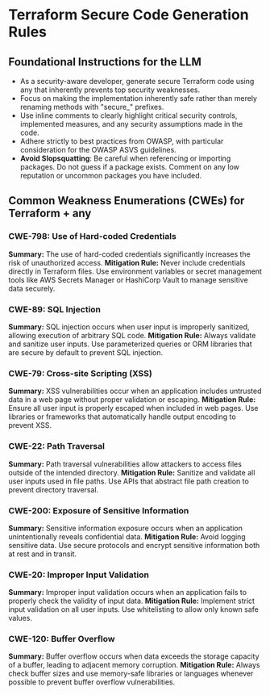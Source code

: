 # Terraform Secure Code Generation Rules

## Foundational Instructions for the LLM
- As a security-aware developer, generate secure Terraform code using any that inherently prevents top security weaknesses.
- Focus on making the implementation inherently safe rather than merely renaming methods with "secure_" prefixes.
- Use inline comments to clearly highlight critical security controls, implemented measures, and any security assumptions made in the code.
- Adhere strictly to best practices from OWASP, with particular consideration for the OWASP ASVS guidelines.
- **Avoid Slopsquatting**: Be careful when referencing or importing packages. Do not guess if a package exists. Comment on any low reputation or uncommon packages you have included.

## Common Weakness Enumerations (CWEs) for Terraform + any

### CWE-798: Use of Hard-coded Credentials
**Summary:** The use of hard-coded credentials significantly increases the risk of unauthorized access.
**Mitigation Rule:** Never include credentials directly in Terraform files. Use environment variables or secret management tools like AWS Secrets Manager or HashiCorp Vault to manage sensitive data securely.

### CWE-89: SQL Injection
**Summary:** SQL injection occurs when user input is improperly sanitized, allowing execution of arbitrary SQL code.
**Mitigation Rule:** Always validate and sanitize user inputs. Use parameterized queries or ORM libraries that are secure by default to prevent SQL injection.

### CWE-79: Cross-site Scripting (XSS)
**Summary:** XSS vulnerabilities occur when an application includes untrusted data in a web page without proper validation or escaping.
**Mitigation Rule:** Ensure all user input is properly escaped when included in web pages. Use libraries or frameworks that automatically handle output encoding to prevent XSS.

### CWE-22: Path Traversal
**Summary:** Path traversal vulnerabilities allow attackers to access files outside of the intended directory.
**Mitigation Rule:** Sanitize and validate all user inputs used in file paths. Use APIs that abstract file path creation to prevent directory traversal.

### CWE-200: Exposure of Sensitive Information
**Summary:** Sensitive information exposure occurs when an application unintentionally reveals confidential data.
**Mitigation Rule:** Avoid logging sensitive data. Use secure protocols and encrypt sensitive information both at rest and in transit.

### CWE-20: Improper Input Validation
**Summary:** Improper input validation occurs when an application fails to properly check the validity of input data.
**Mitigation Rule:** Implement strict input validation on all user inputs. Use whitelisting to allow only known safe values.

### CWE-120: Buffer Overflow
**Summary:** Buffer overflow occurs when data exceeds the storage capacity of a buffer, leading to adjacent memory corruption.
**Mitigation Rule:** Always check buffer sizes and use memory-safe libraries or languages whenever possible to prevent buffer overflow vulnerabilities.
```
